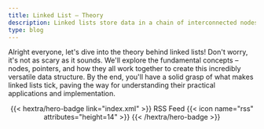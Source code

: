 ```yaml
---
title: Linked List – Theory
description: Linked lists store data in a chain of interconnected nodes, each pointing to the next, offering flexible memory management compared to arrays.
type: blog
---
```


Alright everyone, let's dive into the theory behind linked lists!  Don't worry, it's not as scary as it sounds.  We'll explore the fundamental concepts – nodes, pointers, and how they all work together to create this incredibly versatile data structure.  By the end, you'll have a solid grasp of what makes linked lists tick, paving the way for understanding their practical applications and implementation.

<div style="text-align: center; margin-top: 1em;">
{{< hextra/hero-badge link="index.xml" >}}
  <span>RSS Feed</span>
  {{< icon name="rss" attributes="height=14" >}}
{{< /hextra/hero-badge >}}
</div>
